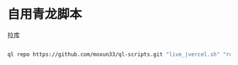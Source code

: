 # 自用青龙脚本

拉库

```bash

ql repo https://github.com/moxun33/ql-scripts.git "live_|vercel.sh" "run-all.*" "ql|sendNotify|utils" "main"

```
